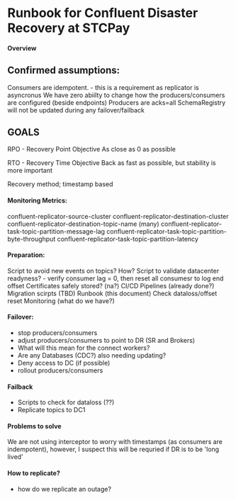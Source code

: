 # Runbook for Confluent Disaster Recovery at STCPay

#### Overview

## Confirmed assumptions:
Consumers are idempotent. - this is a requirement as replicator is asyncronus
We have zero abiilty to change how the producers/consumers are configured (beside endpoints)
Producers are acks=all
SchemaRegistry will not be updated during any failover/failback


## GOALS
RPO - Recovery Point Objective
As close as 0 as possible

RTO - Recovery Time Objective
Back as fast as possible, but stability is more important


Recovery method; timestamp based
#### Monitoring Metrics:

confluent-replicator-source-cluster
confluent-replicator-destination-cluster
confluent-replicator-destination-topic-name (many)
confluent-replicator-task-topic-partition-message-lag
confluent-replicator-task-topic-partition-byte-throughput
confluent-replicator-task-topic-partition-latency


#### Preparation:
Script to avoid new events on topics?  How?
Script to validate datacenter readyness? - verify consumer lag = 0, then reset all consumesr to log end offset
Certificates safely stored? (na?)
CI/CD Pipelines (already done?)
Migration scirpts (TBD)
Runbook (this document)
Check dataloss/offset reset
Monitoring (what do we have?)

#### Failover:
* stop producers/consumers
* adjust producers/consumers to point to DR (SR and Brokers)
* What will this mean for the connect workers?
* Are any Databases (CDC?) also needing updating?
* Deny access to DC (if possible)
* rollout producers/consumers

#### Failback
* Scripts to check for dataloss (??)
* Replicate topics to DC1

#### Problems to solve
We are not using interceptor to worry with timestamps (as consumers are indempotent), however, I suspect this will be requried if DR is to be 'long lived'

#### How to replicate?
* how do we replicate an outage?  